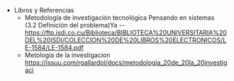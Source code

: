 
* Libros y Referencias
  * Metodología de investigación tecnológica Pensando en sistemas (3.2 Definición del problema)Ya 
    -- https://ftp.isdi.co.cu/Biblioteca/BIBLIOTECA%20UNIVERSITARIA%20DEL%20ISDI/COLECCION%20DE%20LIBROS%20ELECTRONICOS/LE-1584/LE-1584.pdf
  * Metologia de la investigacion https://issuu.com/rgallardol/docs/metodologia_20de_20la_20investigaci
